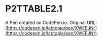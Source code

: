 # P2TTABLE2.1

A Pen created on CodePen.io. Original URL: [https://codepen.io/labtopia/pen/XWEEJNr](https://codepen.io/labtopia/pen/XWEEJNr).

